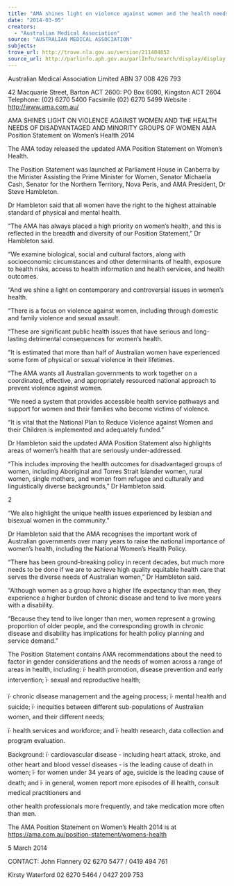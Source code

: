 ```yaml
---
title: "AMA shines light on violence against women and the health needs of disadvantaged and minority groups of women"
date: "2014-03-05"
creators:
  - "Australian Medical Association"
source: "AUSTRALIAN MEDICAL ASSOCIATION"
subjects:
trove_url: http://trove.nla.gov.au/version/211404852
source_url: http://parlinfo.aph.gov.au/parlInfo/search/display/display.w3p;query=Id%3A%22media/pressrel/3034413%22
---
```


 Australian Medical Association Limited  ABN 37 008 426 793   

 42 Macquarie Street, Barton ACT 2600: PO Box 6090, Kingston ACT 2604  Telephone: (02) 6270 5400  Facsimile (02) 6270 5499  Website :  http://www.ama.com.au/ 

 

 

 AMA SHINES LIGHT ON VIOLENCE AGAINST WOMEN AND THE  HEALTH NEEDS OF DISADVANTAGED AND MINORITY GROUPS OF  WOMEN  AMA Position Statement on Women’s Health 2014   

 The AMA today released the updated AMA Position Statement on Women’s Health.   

 The Position Statement was launched at Parliament House in Canberra by the Minister  Assisting the Prime Minister for Women, Senator Michaelia Cash, Senator for the Northern  Territory, Nova Peris, and AMA President, Dr Steve Hambleton.   

 Dr Hambleton said that all women have the right to the highest attainable standard of physical  and mental health.   

 “The AMA has always placed a high priority on women’s health, and this is reflected in the  breadth and diversity of our Position Statement,” Dr Hambleton said.   

 “We examine biological, social and cultural factors, along with socioeconomic circumstances  and other determinants of health, exposure to health risks, access to health information and  health services, and health outcomes.   

 “And we shine a light on contemporary and controversial issues in women’s health.   

 “There is a focus on violence against women, including through domestic and family violence  and sexual assault.   

 “These are significant public health issues that have serious and long-lasting detrimental  consequences for women’s health.   

 “It is estimated that more than half of Australian women have experienced some form of  physical or sexual violence in their lifetimes.   

 “The AMA wants all Australian governments to work together on a coordinated, effective, and  appropriately resourced national approach to prevent violence against women.   

 “We need a system that provides accessible health service pathways and support for women  and their families who become victims of violence.   

 “It is vital that the National Plan to Reduce Violence against Women and their Children is  implemented and adequately funded.”   

 Dr Hambleton said the updated AMA Position Statement also highlights areas of women’s  health that are seriously under-addressed.   

 “This includes improving the health outcomes for disadvantaged groups of women, including  Aboriginal and Torres Strait Islander women, rural women, single mothers, and women from  refugee and culturally and linguistically diverse backgrounds,” Dr Hambleton said.   

 

 

 2 

 “We also highlight the unique health issues experienced by lesbian and bisexual women in the  community.”   

 Dr Hambleton said that the AMA recognises the important work of Australian governments  over many years to raise the national importance of women’s health, including the National  Women’s Health Policy.   

 “There has been ground-breaking policy in recent decades, but much more needs to be done if  we are to achieve high quality equitable health care that serves the diverse needs of Australian  women,” Dr Hambleton said.   

 “Although women as a group have a higher life expectancy than men, they experience a higher  burden of chronic disease and tend to live more years with a disability.   

 “Because they tend to live longer than men, women represent a growing proportion of older  people, and the corresponding growth in chronic disease and disability has implications for  health policy planning and service demand.”   

 The Position Statement contains AMA recommendations about the need to factor in gender  considerations and the needs of women across a range of areas in health, including:  ï· health promotion, disease prevention and early intervention;  ï· sexual and reproductive health; 

 ï· chronic disease management and the ageing process;  ï· mental health and suicide;  ï· inequities between different sub-populations of Australian women, and their different  needs; 

 ï· health services and workforce; and  ï· health research, data collection and program evaluation.   

 Background:  ï· cardiovascular disease - including heart attack, stroke, and other heart and blood vessel  diseases - is the leading cause of death in women;  ï· for women under 34 years of age, suicide is the leading cause of death; and  ï· in general, women report more episodes of ill health, consult medical practitioners and 

 other health professionals more frequently, and take medication more often than men.   

 The AMA Position Statement on Women’s Health 2014 is at https://ama.com.au/position-statement/womens-health   

 

 5 March 2014   

 CONTACT: John Flannery  02 6270 5477 / 0419 494 761 

  Kirsty Waterford  02 6270 5464 / 0427 209 753 

